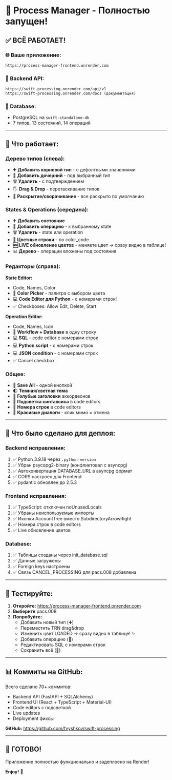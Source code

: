# 🎉 Process Manager - Полностью запущен!

## ✅ ВСЁ РАБОТАЕТ!

### 🌐 Ваше приложение:
```
https://process-manager-frontend.onrender.com
```

### 🔧 Backend API:
```
https://swift-processing.onrender.com/api/v1
https://swift-processing.onrender.com/docs (документация)
```

### 💾 Database:
- PostgreSQL на `swift-standalone-db`
- 7 типов, 13 состояний, 14 операций

---

## 📱 Что работает:

### Дерево типов (слева):
- ➕ **Добавить корневой тип** - с дефолтными значениями
- 🌳 **Добавить дочерний** - под выбранный тип
- 🗑️ **Удалить** - с подтверждением
- 🖐️ **Drag & Drop** - перетаскивание типов
- 📂 **Раскрытие/сворачивание** - все раскрыто по умолчанию

### States & Operations (середина):
- ➕ **Добавить состояние**
- 🌳 **Добавить операцию** - к выбранному state
- 🗑️ **Удалить** - state или operation
- 🎨 **Цветные строки** - по color_code
- **🆕 LIVE обновление цветов** - меняете цвет → сразу видно в таблице!
- 📊 **Дерево** - операции вложены под состояния

### Редакторы (справа):

**State Editor:**
- Code, Names, Color
- 🎨 **Color Picker** - палитра с выбором цвета
- 💻 **Code Editor для Python** - с номерами строк!
- ✅ Checkboxes: Allow Edit, Delete, Start

**Operation Editor:**
- Code, Names, Icon
- 📝 **Workflow + Database** в одну строку
- 💻 **SQL** - code editor с номерами строк
- 💻 **Python script** - с номерами строк  
- 💻 **JSON condition** - с номерами строк
- ✅ Cancel checkbox

### Общее:
- 💾 **Save All** - одной кнопкой
- 🌓 **Темная/светлая тема**
- 🎨 **Голубые заголовки** аккордеонов
- 📝 **Подсветка синтаксиса** в code editors
- 🔢 **Номера строк** в code editors
- 💬 **Красивые диалоги** - клик мимо = отмена

---

## 🚀 Что было сделано для деплоя:

### Backend исправления:
1. ✅ Python 3.9.18 через `.python-version`
2. ✅ Убран psycopg2-binary (конфликтовал с asyncpg)
3. ✅ Автоконвертация DATABASE_URL в asyncpg формат
4. ✅ CORS настроен для Frontend
5. ✅ pydantic обновлен до 2.5.3

### Frontend исправления:
1. ✅ TypeScript: отключен noUnusedLocals
2. ✅ Убраны неиспользуемые импорты
3. ✅ Иконки AccountTree вместо SubdirectoryArrowRight
4. ✅ Номера строк в code editors
5. ✅ Live обновление цветов

### Database:
1. ✅ Таблицы созданы через init_database.sql
2. ✅ Данные загружены
3. ✅ Foreign keys настроены
4. ✅ Связь CANCEL_PROCESSING для pacs.008 добавлена

---

## 🎯 Тестируйте:

1. **Откройте:** https://process-manager-frontend.onrender.com
2. **Выберите** pacs.008
3. **Попробуйте:**
   - Добавить новый тип (➕)
   - Переместить TRN drag&drop
   - Изменить цвет LOADED → сразу видно в таблице! ✨
   - Добавить операцию (🌳)
   - Редактировать SQL с номерами строк
   - Сохранить всё (💾)

---

## 📊 Коммиты на GitHub:

Всего сделано 70+ коммитов:
- Backend API (FastAPI + SQLAlchemy)
- Frontend UI (React + TypeScript + Material-UI)
- Code editors с подсветкой
- Live updates
- Deployment фиксы

**GitHub:** https://github.com/fvyshkov/swift-processing

---

## 🎊 ГОТОВО!

Приложение полностью функционально и задеплоено на Render!

**Enjoy!** 🚀

